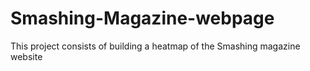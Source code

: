 # Smashing-Magazine-webpage
This project consists of building a heatmap of the Smashing magazine website
